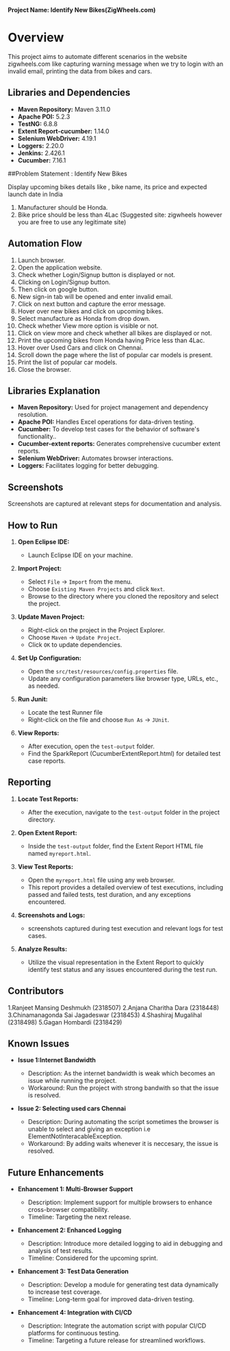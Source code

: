 **Project Name: Identify New Bikes(ZigWheels.com)**


# Overview
This project aims to automate different scenarios in the website zigwheels.com like capturing warning message when we try to login with an invalid email, printing the data from bikes and cars. 

## Libraries and Dependencies
- **Maven Repository:** Maven 3.11.0
- **Apache POI:** 5.2.3
- **TestNG:** 6.8.8
- **Extent Report-cucumber:** 1.14.0
- **Selenium WebDriver:** 4.19.1
- **Loggers:** 2.20.0
- **Jenkins:** 2.426.1
- **Cucumber:** 7.16.1

##Problem Statement : Identify New Bikes

Display upcoming bikes details like , bike name, its price and expected launch date in India
1. Manufacturer should be Honda.
2. Bike price should be less than 4Lac
(Suggested site: zigwheels however you are free to use any legitimate site)

## Automation Flow
1.	Launch browser.
2.	Open the application website.
3.	Check whether Login/Signup button is displayed or not.
4.	Clicking on Login/Signup button.
5.	Then click on google button.
6.	New sign-in tab will be opened and enter invalid email.
7.	Click on next button and capture the error message.
8.	Hover over new bikes and click on upcoming bikes.
9.	Select manufacture as Honda from drop down.
10.	Check whether View more option is visible or not.
11.	Click on view more and check whether all bikes are displayed or not.
12.	Print the upcoming bikes from Honda having Price less than 4Lac.
13.	Hover over Used Cars and click on Chennai.
14.	Scroll down the page where the list of popular car models is present.
15.	Print the list of popular car models.
16.	Close the browser.

## Libraries Explanation
- **Maven Repository:** Used for project management and dependency resolution.
- **Apache POI:** Handles Excel operations for data-driven testing.
- **Cucumber:** To develop test cases for the behavior of software's functionality..
- **Cucumber-extent reports:** Generates comprehensive cucumber extent reports.
- **Selenium WebDriver:** Automates browser interactions.
- **Loggers:** Facilitates logging for better debugging.

## Screenshots
Screenshots are captured at relevant steps for documentation and analysis.

## How to Run
1. **Open Eclipse IDE:**
   - Launch Eclipse IDE on your machine.

2. **Import Project:**
   - Select `File` -> `Import` from the menu.
   - Choose `Existing Maven Projects` and click `Next`.
   - Browse to the directory where you cloned the repository and select the project.

3. **Update Maven Project:**
   - Right-click on the project in the Project Explorer.
   - Choose `Maven` -> `Update Project`.
   - Click `OK` to update dependencies.

4. **Set Up Configuration:**
   - Open the `src/test/resources/config.properties` file.
   - Update any configuration parameters like browser type, URLs, etc., as needed.

5. **Run Junit:**
   - Locate the test Runner file
   - Right-click on the file and choose `Run As` -> `JUnit`.

6. **View Reports:**
   - After execution, open the `test-output` folder.
   - Find the SparkReport (CucumberExtentReport.html) for detailed test case reports.

## Reporting
1. **Locate Test Reports:**
   - After the execution, navigate to the `test-output` folder in the project directory.

2. **Open Extent Report:**
   - Inside the `test-output` folder, find the Extent Report HTML file named `myreport.html`.

3. **View Test Reports:**
   - Open the `myreport.html` file using any web browser.
   - This report provides a detailed overview of test executions, including passed and failed tests, test duration, and any exceptions encountered.

4. **Screenshots and Logs:**
   - screenshots captured during test execution and relevant logs for test cases.

5. **Analyze Results:**
   - Utilize the visual representation in the Extent Report to quickly identify test status and any issues encountered during the test run.

## Contributors
1.Ranjeet Mansing Deshmukh (2318507)
2.Anjana Charitha Dara (2318448)
3.Chinamanagonda Sai Jagadeswar (2318453)
4.Shashiraj Mugalihal (2318498)
5.Gagan Hombardi (2318429)


## Known Issues
- **Issue 1:Internet Bandwidth**  
  - Description: As the internet bandwidth is weak which becomes an issue while running the project.
  - Workaround: Run the project with strong bandwith so that the issue is resolved.

- **Issue 2: Selecting used cars Chennai**
  - Description: During automating the script sometimes the browser is unable to select and giving an exception i.e ElementNotInteracableException.
  - Workaround: By adding waits whenever it is neccesary, the issue is resolved.

## Future Enhancements
- **Enhancement 1: Multi-Browser Support**
  - Description: Implement support for multiple browsers to enhance cross-browser compatibility.
  - Timeline: Targeting the next release.

- **Enhancement 2: Enhanced Logging**
  - Description: Introduce more detailed logging to aid in debugging and analysis of test results.
  - Timeline: Considered for the upcoming sprint.

- **Enhancement 3: Test Data Generation**
  - Description: Develop a module for generating test data dynamically to increase test coverage.
  - Timeline: Long-term goal for improved data-driven testing.

- **Enhancement 4: Integration with CI/CD**
  - Description: Integrate the automation script with popular CI/CD platforms for continuous testing.
  - Timeline: Targeting a future release for streamlined workflows.


